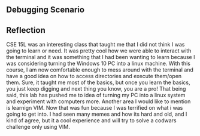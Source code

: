 ## Debugging Scenario


## Reflection
CSE 15L was an interesting class that taught me that I did not think I was going to learn or need. It was pretty cool how we were able to interact with the terminal and it was something that I had been wanting to learn because I was considering turning the Windows 10 PC into a linux machine. With this course, I am now comfortable enough to mess around with the terminal and have a good idea on how to access directories and execute them/open them. Sure, it taught me most of the basics, but once you learn the basics, you just keep digging and next thing you know, you are a pro! That being said, this lab has pushed me to idea of turning my PC into a linux system and experiment with computers more. Another area I would like to mention is learnign VIM. Now that was fun because I was terrified on what i was going to get into. I had seen many memes and how its hard and old, and I kind of agree, but it a cool experience and will try to solve a codwars challenge only using VIM.
